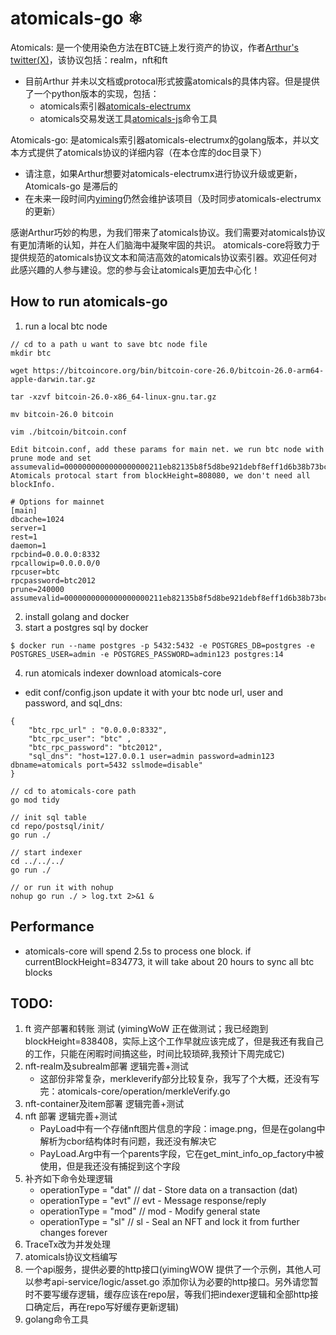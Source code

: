 # atomicals-go ⚛️

Atomicals: 是一个使用染色方法在BTC链上发行资产的协议，作者[Arthur's twitter(X)](https://twitter.com/atomicalsxyz)，该协议包括：realm，nft和ft

- 目前Arthur 并未以文档或protocal形式披露atomicals的具体内容。但是提供了一个python版本的实现，包括：
    - atomicals索引器[atomicals-electrumx](https://github.com/atomicals/atomicals-electrumx)
    - atomicals交易发送工具[atomicals-js](https://github.com/atomicals/atomicals-js)命令工具

Atomicals-go: 是atomicals索引器atomicals-electrumx的golang版本，并以文本方式提供了atomicals协议的详细内容（在本仓库的doc目录下）

- 请注意，如果Arthur想要对atomicals-electrumx进行协议升级或更新，Atomicals-go 是滞后的
- 在未来一段时间内[yiming](https://twitter.com/isyiming)仍然会维护该项目（及时同步atomicals-electrumx的更新）

感谢Arthur巧妙的构思，为我们带来了atomicals协议。我们需要对atomicals协议有更加清晰的认知，并在人们脑海中凝聚牢固的共识。
atomicals-core将致力于提供规范的atomicals协议文本和简洁高效的atomicals协议索引器。欢迎任何对此感兴趣的人参与建设。您的参与会让atomicals更加去中心化！

## How to run atomicals-go
1. run a local btc node
```
// cd to a path u want to save btc node file 
mkdir btc

wget https://bitcoincore.org/bin/bitcoin-core-26.0/bitcoin-26.0-arm64-apple-darwin.tar.gz

tar -xzvf bitcoin-26.0-x86_64-linux-gnu.tar.gz

mv bitcoin-26.0 bitcoin

vim ./bitcoin/bitcoin.conf

```
```
Edit bitcoin.conf, add these params for main net. we run btc node with prune mode and set assumevalid=0000000000000000000211eb82135b8f5d8be921debf8eff1d6b38b73bc03834.
Atomicals protocal start from blockHeight=808080, we don't need all blockInfo.

# Options for mainnet
[main]
dbcache=1024
server=1
rest=1
daemon=1
rpcbind=0.0.0.0:8332 
rpcallowip=0.0.0.0/0 
rpcuser=btc
rpcpassword=btc2012
prune=240000
assumevalid=0000000000000000000211eb82135b8f5d8be921debf8eff1d6b38b73bc03834
```

2. install golang and docker
3. start a postgres sql by docker
```
$ docker run --name postgres -p 5432:5432 -e POSTGRES_DB=postgres -e POSTGRES_USER=admin -e POSTGRES_PASSWORD=admin123 postgres:14
``` 
4. run atomicals indexer
download atomicals-core
- edit conf/config.json update it with your btc node url, user and password, and sql_dns:
```
{
    "btc_rpc_url" : "0.0.0.0:8332",
    "btc_rpc_user": "btc" ,
    "btc_rpc_password": "btc2012",
    "sql_dns": "host=127.0.0.1 user=admin password=admin123 dbname=atomicals port=5432 sslmode=disable"
}
```
``` 
// cd to atomicals-core path
go mod tidy

// init sql table
cd repo/postsql/init/
go run ./

// start indexer
cd ../../../
go run ./  

// or run it with nohup
nohup go run ./ > log.txt 2>&1 &
``` 

## Performance
- atomicals-core will spend 2.5s to process one block. if currentBlockHeight=834773, it will take about 20 hours to sync all btc blocks

## TODO:

1. ft 资产部署和转账 测试 (yimingWoW 正在做测试；我已经跑到blockHeight=838408，实际上这个工作早就应该完成了，但是我还有我自己的工作，只能在闲暇时间搞这些，时间比较琐碎,我预计下周完成它)
2. nft-realm及subrealm部署 逻辑完善+测试
    - 这部份非常复杂，merkleverify部分比较复杂，我写了个大概，还没有写完：atomicals-core/operation/merkleVerify.go
3. nft-container及item部署 逻辑完善+测试
4. nft 部署 逻辑完善+测试
    - PayLoad中有一个存储nft图片信息的字段：image.png，但是在golang中解析为cbor结构体时有问题，我还没有解决它
    - PayLoad.Arg中有一个parents字段，它在get_mint_info_op_factory中被使用，但是我还没有捕捉到这个字段
5. 补齐如下命令处理逻辑
    - operationType = "dat" // dat - Store data on a transaction (dat)
    - operationType = "evt" // evt - Message response/reply
    - operationType = "mod" // mod - Modify general state
    - operationType = "sl" // sl - Seal an NFT and lock it from further changes forever
6. TraceTx改为并发处理
7. atomicals协议文档编写
8. 一个api服务，提供必要的http接口(yimingWOW 提供了一个示例，其他人可以参考api-service/logic/asset.go 添加你认为必要的http接口。另外请您暂时不要写缓存逻辑，缓存应该在repo层，等我们把indexer逻辑和全部http接口确定后，再在repo写好缓存更新逻辑)
9. golang命令工具

